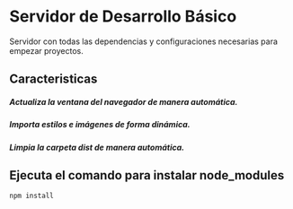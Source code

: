 # Servidor de Desarrollo Básico

Servidor con todas las dependencias y configuraciones necesarias para empezar proyectos.

## Caracteristicas
##### Actualiza la ventana del navegador de manera automática.
##### Importa estilos e imágenes de forma dinámica.
##### Limpia la carpeta dist de manera automática.

## Ejecuta el comando para instalar node_modules
```
npm install
```
